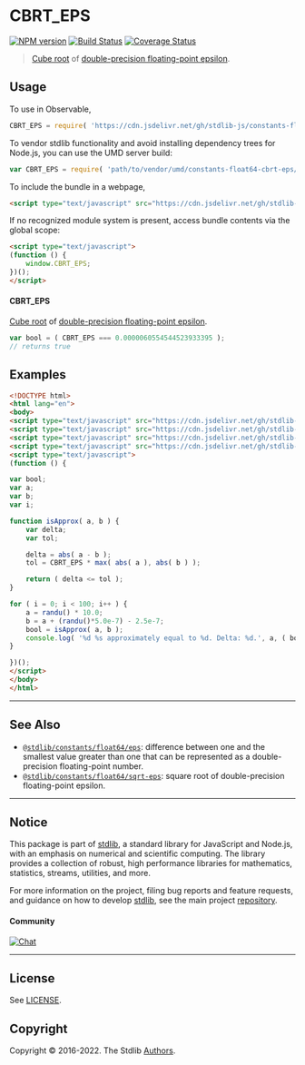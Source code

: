 <!--

@license Apache-2.0

Copyright (c) 2018 The Stdlib Authors.

Licensed under the Apache License, Version 2.0 (the "License");
you may not use this file except in compliance with the License.
You may obtain a copy of the License at

   http://www.apache.org/licenses/LICENSE-2.0

Unless required by applicable law or agreed to in writing, software
distributed under the License is distributed on an "AS IS" BASIS,
WITHOUT WARRANTIES OR CONDITIONS OF ANY KIND, either express or implied.
See the License for the specific language governing permissions and
limitations under the License.

-->

# CBRT_EPS

[![NPM version][npm-image]][npm-url] [![Build Status][test-image]][test-url] [![Coverage Status][coverage-image]][coverage-url] <!-- [![dependencies][dependencies-image]][dependencies-url] -->

> [Cube root][@stdlib/math/base/special/cbrt] of [double-precision floating-point epsilon][@stdlib/constants/float64/eps].



<section class="usage">

## Usage

To use in Observable,

```javascript
CBRT_EPS = require( 'https://cdn.jsdelivr.net/gh/stdlib-js/constants-float64-cbrt-eps@umd/browser.js' )
```

To vendor stdlib functionality and avoid installing dependency trees for Node.js, you can use the UMD server build:

```javascript
var CBRT_EPS = require( 'path/to/vendor/umd/constants-float64-cbrt-eps/index.js' )
```

To include the bundle in a webpage,

```html
<script type="text/javascript" src="https://cdn.jsdelivr.net/gh/stdlib-js/constants-float64-cbrt-eps@umd/browser.js"></script>
```

If no recognized module system is present, access bundle contents via the global scope:

```html
<script type="text/javascript">
(function () {
    window.CBRT_EPS;
})();
</script>
```

#### CBRT_EPS

[Cube root][@stdlib/math/base/special/cbrt] of [double-precision floating-point epsilon][@stdlib/constants/float64/eps].

```javascript
var bool = ( CBRT_EPS === 0.0000060554544523933395 );
// returns true
```

</section>

<!-- /.usage -->

<section class="examples">

## Examples

<!-- eslint no-undef: "error" -->

```html
<!DOCTYPE html>
<html lang="en">
<body>
<script type="text/javascript" src="https://cdn.jsdelivr.net/gh/stdlib-js/math-base-special-abs@umd/browser.js"></script>
<script type="text/javascript" src="https://cdn.jsdelivr.net/gh/stdlib-js/math-base-special-max@umd/browser.js"></script>
<script type="text/javascript" src="https://cdn.jsdelivr.net/gh/stdlib-js/random-base-randu@umd/browser.js"></script>
<script type="text/javascript" src="https://cdn.jsdelivr.net/gh/stdlib-js/constants-float64-cbrt-eps@umd/browser.js"></script>
<script type="text/javascript">
(function () {

var bool;
var a;
var b;
var i;

function isApprox( a, b ) {
    var delta;
    var tol;

    delta = abs( a - b );
    tol = CBRT_EPS * max( abs( a ), abs( b ) );

    return ( delta <= tol );
}

for ( i = 0; i < 100; i++ ) {
    a = randu() * 10.0;
    b = a + (randu()*5.0e-7) - 2.5e-7;
    bool = isApprox( a, b );
    console.log( '%d %s approximately equal to %d. Delta: %d.', a, ( bool ) ? 'is' : 'is not', b, abs( a - b ) );
}

})();
</script>
</body>
</html>
```

</section>

<!-- /.examples -->

<!-- C interface documentation. -->



<!-- Section for related `stdlib` packages. Do not manually edit this section, as it is automatically populated. -->

<section class="related">

* * *

## See Also

-   <span class="package-name">[`@stdlib/constants/float64/eps`][@stdlib/constants/float64/eps]</span><span class="delimiter">: </span><span class="description">difference between one and the smallest value greater than one that can be represented as a double-precision floating-point number.</span>
-   <span class="package-name">[`@stdlib/constants/float64/sqrt-eps`][@stdlib/constants/float64/sqrt-eps]</span><span class="delimiter">: </span><span class="description">square root of double-precision floating-point epsilon.</span>

</section>

<!-- /.related -->

<!-- Section for all links. Make sure to keep an empty line after the `section` element and another before the `/section` close. -->


<section class="main-repo" >

* * *

## Notice

This package is part of [stdlib][stdlib], a standard library for JavaScript and Node.js, with an emphasis on numerical and scientific computing. The library provides a collection of robust, high performance libraries for mathematics, statistics, streams, utilities, and more.

For more information on the project, filing bug reports and feature requests, and guidance on how to develop [stdlib][stdlib], see the main project [repository][stdlib].

#### Community

[![Chat][chat-image]][chat-url]

---

## License

See [LICENSE][stdlib-license].


## Copyright

Copyright &copy; 2016-2022. The Stdlib [Authors][stdlib-authors].

</section>

<!-- /.stdlib -->

<!-- Section for all links. Make sure to keep an empty line after the `section` element and another before the `/section` close. -->

<section class="links">

[npm-image]: http://img.shields.io/npm/v/@stdlib/constants-float64-cbrt-eps.svg
[npm-url]: https://npmjs.org/package/@stdlib/constants-float64-cbrt-eps

[test-image]: https://github.com/stdlib-js/constants-float64-cbrt-eps/actions/workflows/test.yml/badge.svg?branch=v0.0.8
[test-url]: https://github.com/stdlib-js/constants-float64-cbrt-eps/actions/workflows/test.yml?query=branch:v0.0.8

[coverage-image]: https://img.shields.io/codecov/c/github/stdlib-js/constants-float64-cbrt-eps/main.svg
[coverage-url]: https://codecov.io/github/stdlib-js/constants-float64-cbrt-eps?branch=main

<!--

[dependencies-image]: https://img.shields.io/david/stdlib-js/constants-float64-cbrt-eps.svg
[dependencies-url]: https://david-dm.org/stdlib-js/constants-float64-cbrt-eps/main

-->

[chat-image]: https://img.shields.io/gitter/room/stdlib-js/stdlib.svg
[chat-url]: https://gitter.im/stdlib-js/stdlib/

[stdlib]: https://github.com/stdlib-js/stdlib

[stdlib-authors]: https://github.com/stdlib-js/stdlib/graphs/contributors

[umd]: https://github.com/umdjs/umd
[es-module]: https://developer.mozilla.org/en-US/docs/Web/JavaScript/Guide/Modules

[deno-url]: https://github.com/stdlib-js/constants-float64-cbrt-eps/tree/deno
[umd-url]: https://github.com/stdlib-js/constants-float64-cbrt-eps/tree/umd
[esm-url]: https://github.com/stdlib-js/constants-float64-cbrt-eps/tree/esm
[branches-url]: https://github.com/stdlib-js/constants-float64-cbrt-eps/blob/main/branches.md

[stdlib-license]: https://raw.githubusercontent.com/stdlib-js/constants-float64-cbrt-eps/main/LICENSE

[@stdlib/math/base/special/cbrt]: https://github.com/stdlib-js/math-base-special-cbrt/tree/umd

<!-- <related-links> -->

[@stdlib/constants/float64/eps]: https://github.com/stdlib-js/constants-float64-eps/tree/umd

[@stdlib/constants/float64/sqrt-eps]: https://github.com/stdlib-js/constants-float64-sqrt-eps/tree/umd

<!-- </related-links> -->

</section>

<!-- /.links -->
